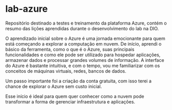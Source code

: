# lab-azure
Repositório destinado a testes e treinamento da plataforma Azure, contém o resumo das lições aprendidas durante o desenvolvimento do lab na DIO.

O aprendizado inicial sobre o Azure é uma jornada emocionante para quem está começando a explorar a computação em nuvem. De início, aprendi o básico da ferramenta, como o que é o Azure, suas principais funcionalidades e como ele pode ser utilizado para hospedar aplicações, armazenar dados e processar grandes volumes de informação. A interface do Azure é bastante intuitiva, e com o tempo, vou me familiarizar com os conceitos de máquinas virtuais, redes, bancos de dados.

Um passo importante foi a criação da conta gratuita, com isso terei a chance de explorar o Azure sem custo inicial.

Esse início é ideal para quem quer conhecer como a nuvem pode transformar a forma de gerenciar infraestrutura e aplicações.
